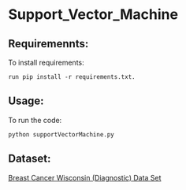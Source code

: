 # Support_Vector_Machine

## Requiremennts:
To install requirements:
```
run pip install -r requirements.txt.
```

## Usage:
To run the code:
```
python supportVectorMachine.py
```
## Dataset:
[Breast Cancer Wisconsin (Diagnostic) Data Set](https://archive.ics.uci.edu/ml/datasets/Breast+Cancer+Wisconsin+(Diagnostic))
